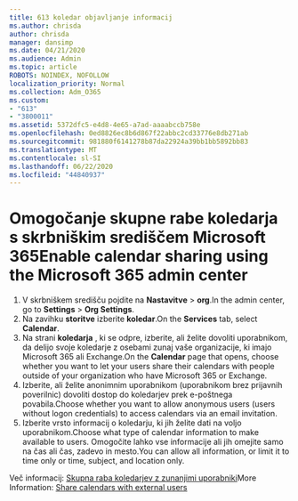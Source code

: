 ```yaml
---
title: 613 koledar objavljanje informacij
ms.author: chrisda
author: chrisda
manager: dansimp
ms.date: 04/21/2020
ms.audience: Admin
ms.topic: article
ROBOTS: NOINDEX, NOFOLLOW
localization_priority: Normal
ms.collection: Adm_O365
ms.custom:
- "613"
- "3800011"
ms.assetid: 5372dfc5-e4d8-4e65-a7ad-aaaabccb758e
ms.openlocfilehash: 0ed8826ec8b6d867f22abbc2cd33776e8db271ab
ms.sourcegitcommit: 981880f6141278b87da22924a39bb1bb5892bb83
ms.translationtype: MT
ms.contentlocale: sl-SI
ms.lasthandoff: 06/22/2020
ms.locfileid: "44840937"
---
```

# <a name="enable-calendar-sharing-using-the-microsoft-365-admin-center"></a><span data-ttu-id="94d0d-102">Omogočanje skupne rabe koledarja s skrbniškim središčem Microsoft 365</span><span class="sxs-lookup"><span data-stu-id="94d0d-102">Enable calendar sharing using the Microsoft 365 admin center</span></span>

1. <span data-ttu-id="94d0d-103">V skrbniškem središču pojdite na **Nastavitve**   >   **org**.</span><span class="sxs-lookup"><span data-stu-id="94d0d-103">In the admin center, go to  **Settings**  >  **Org Settings**.</span></span>
2. <span data-ttu-id="94d0d-104">Na zavihku **storitve** izberite **koledar**.</span><span class="sxs-lookup"><span data-stu-id="94d0d-104">On the  **Services**  tab, select  **Calendar**.</span></span>
3. <span data-ttu-id="94d0d-105">Na strani **koledarja** , ki se odpre, izberite, ali želite dovoliti uporabnikom, da delijo svoje koledarje z osebami zunaj vaše organizacije, ki imajo Microsoft 365 ali Exchange.</span><span class="sxs-lookup"><span data-stu-id="94d0d-105">On the  **Calendar**  page that opens, choose whether you want to let your users share their calendars with people outside of your organization who have Microsoft 365 or Exchange.</span></span>
4. <span data-ttu-id="94d0d-106">Izberite, ali želite anonimnim uporabnikom (uporabnikom brez prijavnih poverilnic) dovoliti dostop do koledarjev prek e-poštnega povabila.</span><span class="sxs-lookup"><span data-stu-id="94d0d-106">Choose whether you want to allow anonymous users (users without logon credentials) to access calendars via an email invitation.</span></span>
5. <span data-ttu-id="94d0d-107">Izberite vrsto informacij o koledarju, ki jih želite dati na voljo uporabnikom.</span><span class="sxs-lookup"><span data-stu-id="94d0d-107">Choose what type of calendar information to make available to users.</span></span> <span data-ttu-id="94d0d-108">Omogočite lahko vse informacije ali jih omejite samo na čas ali čas, zadevo in mesto.</span><span class="sxs-lookup"><span data-stu-id="94d0d-108">You can allow all information, or limit it to time only or time, subject, and location only.</span></span>

<span data-ttu-id="94d0d-109">Več informacij: [Skupna raba koledarjev z zunanjimi uporabniki](https://docs.microsoft.com/microsoft-365/admin/manage/share-calendars-with-external-users)</span><span class="sxs-lookup"><span data-stu-id="94d0d-109">More Information: [Share calendars with external users](https://docs.microsoft.com/microsoft-365/admin/manage/share-calendars-with-external-users)</span></span>
